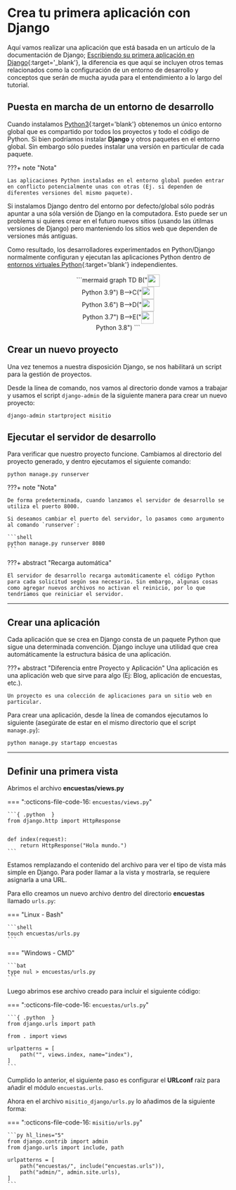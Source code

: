 # Crea tu primera aplicación con Django

Aquí vamos realizar una aplicación que está basada en un artículo de la documentación de Django; [Escribiendo su primera aplicación en Django](https://docs.djangoproject.com/en/5.0/intro/){:target='_blank'}, la diferencia es que aquí se incluyen otros temas relacionados como la configuración de un entorno de desarrollo y conceptos que serán de mucha ayuda para el entendimiento a lo largo del tutorial.


## Puesta en marcha de un entorno de desarrollo

Cuando instalamos [Python3](https://www.python.org/){:target='blank'} obtenemos un único entorno global que es compartido por todos los proyectos y todo el código de Python. Si bien podríamos instalar **Django** y otros paquetes en el entorno global. Sin embargo sólo puedes instalar una versión en particular de cada paquete.

???+ note "Nota"

    Las aplicaciones Python instaladas en el entorno global pueden entrar en conflicto potencialmente unas con otras (Ej. si dependen de diferentes versiones del mismo paquete).

Si instalamos Django dentro del entorno por defecto/global sólo podrás apuntar a una sóla versión de Django en la computadora. Esto puede ser un problema si quieres crear en el futuro nuevos sitios (usando las útilmas versiones de Django) pero manteniendo los sitios web que dependen de versiones más antiguas.

Como resultado, los desarrolladores experimentados en Python/Django normalmente configuran y ejecutan las aplicaciones Python dentro de [entornos virtuales Python](https://docs.python.org/es/3/tutorial/venv.html){:target='blank'} independientes.


<script src="https://kit.fontawesome.com/6b8f0c7049.js" crossorigin="anonymous"></script>


<div style="text-align:center">
```mermaid
graph TD
    B("<img src='https://raw.githubusercontent.com/EniDev911/assets/d08cddbcf99c8a08cf01b64868633c8b38cb162a/svg/software/python.svg'; width='28' align='center'/><br>Python 3.9")
    B-->C("<img src='https://raw.githubusercontent.com/EniDev911/assets/d08cddbcf99c8a08cf01b64868633c8b38cb162a/svg/software/python.svg'; width='28' align='center'/><br>Python 3.6")
    B-->D("<img src='https://raw.githubusercontent.com/EniDev911/assets/d08cddbcf99c8a08cf01b64868633c8b38cb162a/svg/software/python.svg'; width='28' align='center'/><br>Python 3.7")
    B-->E("<img src='https://raw.githubusercontent.com/EniDev911/assets/d08cddbcf99c8a08cf01b64868633c8b38cb162a/svg/software/python.svg'; width='28' align='center'/><br>Python 3.8")
```
</div>

## Crear un nuevo proyecto

Una vez tenemos a nuestra disposición Django, se nos habilitará un script para la gestión de proyectos.

Desde la línea de comando, nos vamos al directorio donde vamos a trabajar y usamos el script `django-admin` de la siguiente manera para crear un nuevo proyecto:

```shell
django-admin startproject misitio
```

## Ejecutar el servidor de desarrollo

Para verificar que nuestro proyecto funcione. Cambiamos al directorio del proyecto generado, y dentro ejecutamos el siguiente comando:

```shell
python manage.py runserver
```

???+ note "Nota"

    De forma predeterminada, cuando lanzamos el servidor de desarrollo se utiliza el puerto 8000.

    Si deseamos cambiar el puerto del servidor, lo pasamos como argumento al comando `runserver`:

    ```shell
    python manage.py runserver 8080
    ```

???+ abstract "Recarga automática"

    El servidor de desarrollo recarga automáticamente el código Python para cada solicitud según sea necesario. Sin embargo, algunas cosas como agregar nuevos archivos no activan el reinicio, por lo que tendríamos que reiniciar el servidor.

---

## Crear una aplicación

Cada aplicación que se crea en Django consta de un paquete Python que sigue una determinada convención. Django incluye una utilidad que crea automáticamente la estructura básica de una aplicación.

???+ abstract "Diferencia entre Proyecto y Aplicación"
    Una aplicación es una aplicación web que sirve para algo (Ej: Blog, aplicación de encuestas, etc.).

    Un proyecto es una colección de aplicaciones para un sitio web en particular.

Para crear una aplicación, desde la línea de comandos ejecutamos lo siguiente (asegúrate de estar en el mismo directorio que el script `manage.py`):

```
python manage.py startapp encuestas
```

---

## Definir una primera vista

Abrimos el archivo **encuestas/views.py**

=== ":octicons-file-code-16: `encuestas/views.py`"

    ```{ .python  }
    from django.http import HttpResponse


    def index(request):
        return HttpResponse("Hola mundo.")
    ```

    
Estamos remplazando el contenido del archivo para ver el tipo de vista más simple en Django. Para poder llamar a la vista y mostrarla, se requiere asignarla a una URL.


Para ello creamos un nuevo archivo dentro del directorio **encuestas** llamado `urls.py`:

=== "Linux - Bash"

    ```shell
    touch encuestas/urls.py
    ```
=== "Windows - CMD"

    ```bat
    type nul > encuestas/urls.py
    ```
Luego abrimos ese archivo creado para incluir el siguiente código:

=== ":octicons-file-code-16: `encuestas/urls.py`"

    ```{ .python  }
    from django.urls import path

    from . import views

    urlpatterns = [
        path("", views.index, name="index"),
    ]
    ```

Cumplido lo anterior, el siguiente paso es configurar el **URLconf** raíz para añadir el módulo `encuestas.urls`.

Ahora en el archivo `misitio_django/urls.py` lo añadimos de la siguiente forma:

=== ":octicons-file-code-16: `misitio/urls.py`"

    ```py hl_lines="5"
    from django.contrib import admin
    from django.urls import include, path

    urlpatterns = [
        path("encuestas/", include("encuestas.urls")),
        path("admin/", admin.site.urls),
    ]
    ```